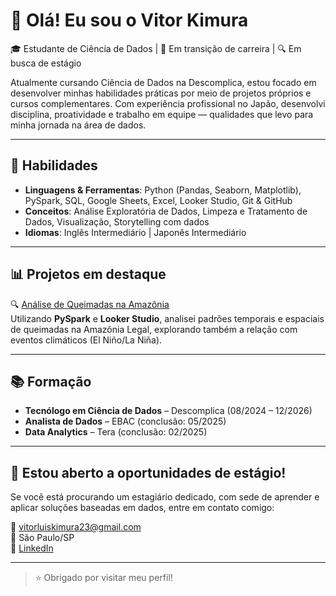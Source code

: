 # 👋 Olá! Eu sou o Vitor Kimura

🎓 Estudante de Ciência de Dados | 💼 Em transição de carreira | 🔍 Em busca de estágio

Atualmente cursando Ciência de Dados na Descomplica, estou focado em desenvolver minhas habilidades práticas por meio de projetos próprios e cursos complementares. Com experiência profissional no Japão, desenvolvi disciplina, proatividade e trabalho em equipe — qualidades que levo para minha jornada na área de dados.

---

## 🚀 Habilidades

- **Linguagens & Ferramentas**: Python (Pandas, Seaborn, Matplotlib), PySpark, SQL, Google Sheets, Excel, Looker Studio, Git & GitHub
- **Conceitos**: Análise Exploratória de Dados, Limpeza e Tratamento de Dados, Visualização, Storytelling com dados
- **Idiomas**: Inglês Intermediário | Japonês Intermediário

---

## 📊 Projetos em destaque

🔍 [Análise de Queimadas na Amazônia](https://github.com/VitorKimura/Projeto-an-lise-de-dados-EBAC)  
Utilizando **PySpark** e **Looker Studio**, analisei padrões temporais e espaciais de queimadas na Amazônia Legal, explorando também a relação com eventos climáticos (El Niño/La Niña).

---

## 📚 Formação

- **Tecnólogo em Ciência de Dados** – Descomplica (08/2024 – 12/2026)
- **Analista de Dados** – EBAC (conclusão: 05/2025)
- **Data Analytics** – Tera (conclusão: 02/2025)

---

## 🤝 Estou aberto a oportunidades de estágio!

Se você está procurando um estagiário dedicado, com sede de aprender e aplicar soluções baseadas em dados, entre em contato comigo:

📧 vitorluiskimura23@gmail.com  
📍 São Paulo/SP  
🔗 [LinkedIn](https://linkedin.com/in/vitor-kimura-819b83320)

---

> ⭐ Obrigado por visitar meu perfil!

